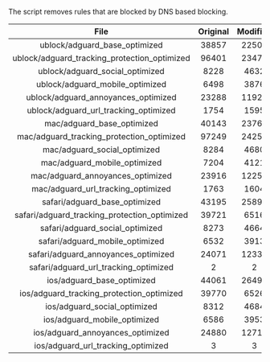 The script removes rules that are blocked by DNS based blocking.


| File | Original | Modified |
|:----:|:-----:|:-----:|
| ublock/adguard_base_optimized | 38857 | 22501 |
| ublock/adguard_tracking_protection_optimized | 96401 | 23477 |
| ublock/adguard_social_optimized | 8228 | 4632 |
| ublock/adguard_mobile_optimized | 6498 | 3876 |
| ublock/adguard_annoyances_optimized | 23288 | 11923 |
| ublock/adguard_url_tracking_optimized | 1754 | 1595 |
| mac/adguard_base_optimized | 40143 | 23763 |
| mac/adguard_tracking_protection_optimized | 97249 | 24254 |
| mac/adguard_social_optimized | 8284 | 4680 |
| mac/adguard_mobile_optimized | 7204 | 4121 |
| mac/adguard_annoyances_optimized | 23916 | 12258 |
| mac/adguard_url_tracking_optimized | 1763 | 1604 |
| safari/adguard_base_optimized | 43195 | 25894 |
| safari/adguard_tracking_protection_optimized | 39721 | 6516 |
| safari/adguard_social_optimized | 8273 | 4664 |
| safari/adguard_mobile_optimized | 6532 | 3913 |
| safari/adguard_annoyances_optimized | 24071 | 12336 |
| safari/adguard_url_tracking_optimized | 2 | 2 |
| ios/adguard_base_optimized | 44061 | 26494 |
| ios/adguard_tracking_protection_optimized | 39770 | 6526 |
| ios/adguard_social_optimized | 8312 | 4684 |
| ios/adguard_mobile_optimized | 6586 | 3953 |
| ios/adguard_annoyances_optimized | 24880 | 12712 |
| ios/adguard_url_tracking_optimized | 3 | 3 |